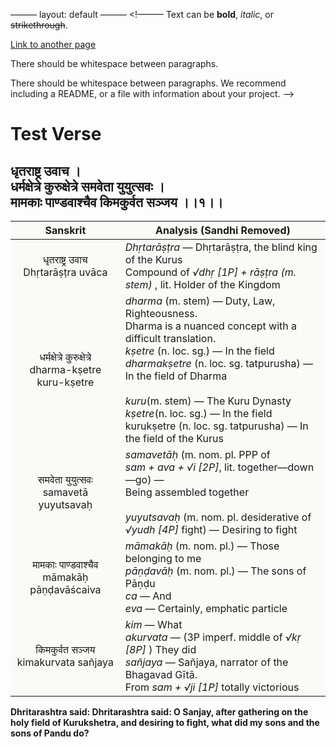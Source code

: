———
layout: default
———
<!———
Text can be **bold**, _italic_, or ~~strikethrough~~.

[Link to another page](./another—page.html)

There should be whitespace between paragraphs.

There should be whitespace between paragraphs. We recommend including a README, or a file with information about your project.
——>

# Test Verse

<style>
table {
  border: 0px;
}
th {
  background: #FBFAF7;;
}
td {
  font—size: 25px;
  background: #FBFAF7;;

}
</style>

<h2 style="text—align:center">
धृतराष्ट्र उवाच । <br>
धर्मक्षेत्रे कुरुक्षेत्रे समवेता युयुत्सवः । <br>
मामकाः पाण्डवाश्चैव किमकुर्वत सञ्जय ।।१।।
</h2>

| Sanskrit | Analysis (Sandhi Removed) |
|:-:|-|
| धृतराष्ट्र उवाच<br>Dhṛtarāṣṭra uvāca | <em>Dhṛtarāṣṭra</em> — Dhṛtarāṣṭra, the blind king of the Kurus<br>Compound of <em> √dhṛ [1P] + rāṣṭra (m. stem) </em>, lit. Holder of the Kingdom |
|     धर्मक्षेत्रे कुरुक्षेत्रे <br>dharma-kṣetre kuru-kṣetre    | <em>dharma</em> (m. stem) — Duty, Law, Righteousness. <br>Dharma is a nuanced concept with a difficult translation.<br><em>kṣetre</em> (n. loc. sg.) — In the field<br><em>dharmakṣetre</em> (n. loc. sg. tatpurusha) — In the field of Dharma<br><br><em>kuru</em>(m. stem) — The Kuru Dynasty<br><em>kṣetre</em>(n. loc. sg.) — In the field<br>kurukṣetre (n. loc. sg. tatpurusha) — In the field of the Kurus |
| समवेता युयुत्सवः<br>samavetā yuyutsavaḥ | <em>samavetāḥ</em> (m. nom. pl. PPP of <br><em>sam + ava + √i [2P]</em>, lit. together—down—go) —<br>Being assembled together<br><br><em>yuyutsavaḥ</em> (m. nom. pl. desiderative of<br><em>√yudh [4P]</em> fight) — Desiring to fight |
| मामकाः पाण्डवाश्चैव<br>māmakāḥ pāṇḍavāścaiva | <em>māmakāḥ</em> (m. nom. pl.) — Those belonging to me<br><em>pāṇḍavāḥ</em> (m. nom. pl.) — The sons of Pāṇḍu<br><em>ca</em> — And<br><em>eva</em> — Certainly, emphatic particle |
| किमकुर्वत सञ्जय<br>kimakurvata sañjaya | <em>kim</em> — What<br><em>akurvata</em> — (3P imperf. middle of <em>√kṛ [8P] </em>) They did <br><em>sañjaya</em> — Sañjaya, narrator of the Bhagavad Gītā.<br>From <em> sam + √ji [1P] </em> totally victorious |

<b>
Dhritarashtra said:
Dhritarashtra said: O Sanjay, after gathering on the holy field of Kurukshetra,
and desiring to fight, what did my sons and the sons of Pandu do?
</b>
